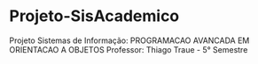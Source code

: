 # Projeto-SisAcademico
Projeto Sistemas de Informação: PROGRAMACAO AVANCADA EM ORIENTACAO A OBJETOS
Professor: Thiago Traue - 5° Semestre
